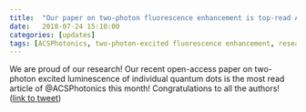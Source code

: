 ```yaml
---
title:  "Our paper on two-photon fluorescence enhancement is top-read ACSPhotonics paper"
date:   2018-07-24 15:10:00
categories: [updates]
tags: [ACSPhotonics, two-photon-excited fluorescence enhancement, research, physics]
---
```


We are proud of our research! Our recent open-access paper on two-photon excited luminescence of individual quantum dots is the most read article of @ACSPhotonics this month! Congratulations to all the authors! ([link to tweet](https://twitter.com/MartinCaldarola/status/1021661420675649537))


